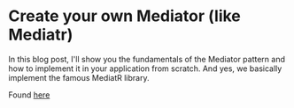 # Create your own Mediator (like Mediatr)

In this blog post, I'll show you the fundamentals of the Mediator pattern and how to implement it in your application from scratch. And yes, we basically implement the famous MediatR library.

Found [here](https://steven-giesel.com/blogPost/dc27bbf9-55c7-4f11-bec5-cf1704df3a21)